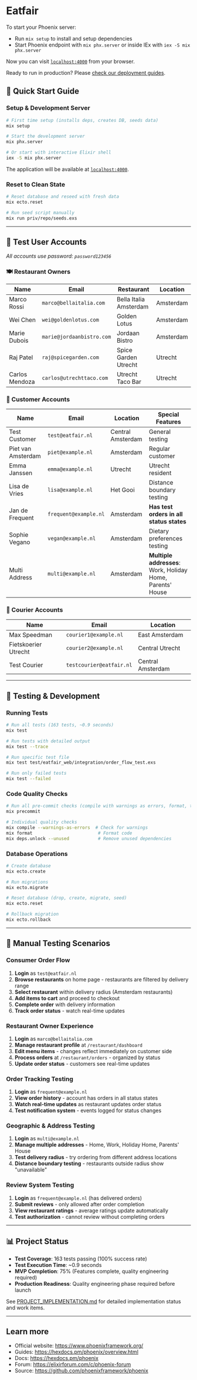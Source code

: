 # Eatfair

To start your Phoenix server:

* Run `mix setup` to install and setup dependencies
* Start Phoenix endpoint with `mix phx.server` or inside IEx with `iex -S mix phx.server`

Now you can visit [`localhost:4000`](http://localhost:4000) from your browser.

Ready to run in production? Please [check our deployment guides](https://hexdocs.pm/phoenix/deployment.html).

## 🚀 Quick Start Guide

### Setup & Development Server

```bash
# First time setup (installs deps, creates DB, seeds data)
mix setup

# Start the development server
mix phx.server

# Or start with interactive Elixir shell
iex -S mix phx.server
```

The application will be available at [`localhost:4000`](http://localhost:4000).

### Reset to Clean State

```bash
# Reset database and reseed with fresh data
mix ecto.reset

# Run seed script manually
mix run priv/repo/seeds.exs
```

---

## 👤 Test User Accounts

*All accounts use password: `password123456`*

### 🍽️ Restaurant Owners
| Name | Email | Restaurant | Location |
|------|-------|------------|----------|
| Marco Rossi | `marco@bellaitalia.com` | Bella Italia Amsterdam | Amsterdam |
| Wei Chen | `wei@goldenlotus.com` | Golden Lotus | Amsterdam |
| Marie Dubois | `marie@jordaanbistro.com` | Jordaan Bistro | Amsterdam |
| Raj Patel | `raj@spicegarden.com` | Spice Garden Utrecht | Utrecht |
| Carlos Mendoza | `carlos@utrechttaco.com` | Utrecht Taco Bar | Utrecht |

### 📱 Customer Accounts
| Name | Email | Location | Special Features |
|------|-------|----------|------------------|
| Test Customer | `test@eatfair.nl` | Central Amsterdam | General testing |
| Piet van Amsterdam | `piet@example.nl` | Amsterdam | Regular customer |
| Emma Janssen | `emma@example.nl` | Utrecht | Utrecht resident |
| Lisa de Vries | `lisa@example.nl` | Het Gooi | Distance boundary testing |
| Jan de Frequent | `frequent@example.nl` | Amsterdam | **Has test orders in all status states** |
| Sophie Vegano | `vegan@example.nl` | Amsterdam | Dietary preferences testing |
| Multi Address | `multi@example.nl` | Amsterdam | **Multiple addresses**: Work, Holiday Home, Parents' House |

### 🚚 Courier Accounts
| Name | Email | Location |
|------|-------|----------|
| Max Speedman | `courier1@example.nl` | East Amsterdam |
| Fietskoerier Utrecht | `courier2@example.nl` | Central Utrecht |
| Test Courier | `testcourier@eatfair.nl` | Central Amsterdam |

---

## 🧪 Testing & Development

### Running Tests

```bash
# Run all tests (163 tests, ~0.9 seconds)
mix test

# Run tests with detailed output
mix test --trace

# Run specific test file
mix test test/eatfair_web/integration/order_flow_test.exs

# Run only failed tests
mix test --failed
```

### Code Quality Checks

```bash
# Run all pre-commit checks (compile with warnings as errors, format, test)
mix precommit

# Individual quality checks
mix compile --warnings-as-errors  # Check for warnings
mix format                         # Format code
mix deps.unlock --unused           # Remove unused dependencies
```

### Database Operations

```bash
# Create database
mix ecto.create

# Run migrations
mix ecto.migrate

# Reset database (drop, create, migrate, seed)
mix ecto.reset

# Rollback migration
mix ecto.rollback
```

---

## 🎯 Manual Testing Scenarios

### Consumer Order Flow
1. **Login** as `test@eatfair.nl`
2. **Browse restaurants** on home page - restaurants are filtered by delivery range
3. **Select restaurant** within delivery radius (Amsterdam restaurants)
4. **Add items to cart** and proceed to checkout
5. **Complete order** with delivery information
6. **Track order status** - watch real-time updates

### Restaurant Owner Experience
1. **Login** as `marco@bellaitalia.com`
2. **Manage restaurant profile** at `/restaurant/dashboard`
3. **Edit menu items** - changes reflect immediately on customer side
4. **Process orders** at `/restaurant/orders` - organized by status
5. **Update order status** - customers see real-time updates

### Order Tracking Testing
1. **Login** as `frequent@example.nl`
2. **View order history** - account has orders in all status states
3. **Watch real-time updates** as restaurant updates order status
4. **Test notification system** - events logged for status changes

### Geographic & Address Testing
1. **Login** as `multi@example.nl`
2. **Manage multiple addresses** - Home, Work, Holiday Home, Parents' House
3. **Test delivery radius** - try ordering from different address locations
4. **Distance boundary testing** - restaurants outside radius show "unavailable"

### Review System Testing
1. **Login** as `frequent@example.nl` (has delivered orders)
2. **Submit reviews** - only allowed after order completion
3. **View restaurant ratings** - average ratings update automatically
4. **Test authorization** - cannot review without completing orders

---

## 📊 Project Status

- **Test Coverage**: 163 tests passing (100% success rate)
- **Test Execution Time**: ~0.9 seconds
- **MVP Completion**: 75% (Features complete, quality engineering required)
- **Production Readiness**: Quality engineering phase required before launch

See [PROJECT_IMPLEMENTATION.md](PROJECT_IMPLEMENTATION.md) for detailed implementation status and work items.

---

## Learn more

  * Official website: https://www.phoenixframework.org/
  * Guides: https://hexdocs.pm/phoenix/overview.html
  * Docs: https://hexdocs.pm/phoenix
  * Forum: https://elixirforum.com/c/phoenix-forum
  * Source: https://github.com/phoenixframework/phoenix
